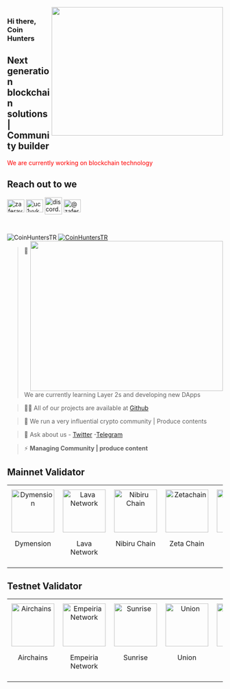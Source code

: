 <img src="https://www.kg-legal.eu/wp-content/uploads/2021/10/blockchain.gif" align="right" width="400" height="300">

### Hi there, Coin Hunters

## Next generation blockchain solutions | Community builder

<font color="red">We are currently working on blockchain technology </font>

## Reach out to we

<a href="https://twitter.com/coinhuntersTR" target="blank"><img align="center" src="https://raw.githubusercontent.com/rahuldkjain/github-profile-readme-generator/master/src/images/icons/Social/twitter.svg" alt="zaferayan" height="30" width="40" /></a>
<a href="https://www.youtube.com/@CoinHuntersTR" target="blank"><img align="center" src="https://raw.githubusercontent.com/rahuldkjain/github-profile-readme-generator/master/src/images/icons/Social/youtube.svg" alt="uc1vykhlufpaoghrwhjikrqg" height="30" width="40" /></a>
<a href="https://discord.gg/TNDcT4UnB7" target="blank"><img align="center" src="https://raw.githubusercontent.com/rahuldkjain/github-profile-readme-generator/master/src/images/icons/Social/discord.svg" alt="discord.gg/ruescommunity" height="40" width="40" /></a>
<a href="https://coinhunterstr.medium.com/" target="blank"><img align="center" src="https://raw.githubusercontent.com/rahuldkjain/github-profile-readme-generator/master/src/images/icons/Social/medium.svg" alt="@zaferayan" height="30" width="40" /></a>


<br />

<p align="left"> <img src="https://komarev.com/ghpvc/?username=CoinHuntersTR&label=Profile%20views&color=0e75b6&style=flat" alt="CoinHuntersTR" /> <a href="https://twitter.com/CoinHuntersTR" target="blank"><img src="https://img.shields.io/twitter/follow/CoinHuntersTR?logo=twitter&style=for-the-badge" alt="CoinHuntersTR" " /></a> 

<img src="https://github-readme-stats.vercel.app/api?username=coinhunterstr&show_icons=true&theme=highcontrast" align="right" width="450" height="350" >

> 🔭 We are currently learning Layer 2s and developing new DApps

> 👨‍💻 All of our projects are available at [Github](https://github.com/CoinHuntersTR)

> 📝 We run a very influential crypto community | Produce contents

> 💬 Ask about us  - [Twitter](https://twitter.com/coinhunters_) -[Telegram](https://t.me/CoinHuntersTR)

> ⚡ **Managing Community | produce content**

## Mainnet Validator

<table style="width: 100%; border-collapse: collapse; table-layout: fixed;">
  <tr>
    <td style="width: 33.33%; text-align: center; padding: 10px; vertical-align: top;">
      <a href="https://wallet.keplr.app/chains/dymension?modal=staking&chain=dymension_1100-1&validator_address=dymvaloper1p87xgcekkkpp783xl5wu48p0dw2p2duru5ul9n&step_id=2" target="_blank">
        <img src="https://coinhunterstr.com/wp-content/uploads/2024/02/dymension.png" alt="Dymension" style="width: 100px; height: 100px; object-fit: contain;">
      </a>
      <p>Dymension</p>
    </td>
    <td style="width: 33.33%; text-align: center; padding: 10px; vertical-align: top;">
      <a href="https://wallet.keplr.app/chains/lava?modal=staking&chain=lava-mainnet-1&validator_address=lava%40valoper1xxezsqtdsmztz9ugutyyjmvma6aukh07fylqhe&step_id=2" target="_blank">
        <img src="https://pbs.twimg.com/profile_images/1628433459977850882/l4oqDz8R_400x400.jpg" alt="Lava Network" style="width: 100px; height: 100px; object-fit: contain;">
      </a>
      <p>Lava Network</p>
    </td>
    <td style="width: 33.33%; text-align: center; padding: 10px; vertical-align: top;">
      <a href="https://app.nibiru.fi/stake" target="_blank">
        <img src="https://pbs.twimg.com/profile_images/1765792149940113411/Z7-0ngUy_400x400.jpg" alt="Nibiru Chain" style="width: 100px; height: 100px; object-fit: contain;">
      </a>
      <p>Nibiru Chain</p>
    </td>
     <td style="width: 33.33%; text-align: center; padding: 10px; vertical-align: top;">
      <a href="https://hub.zetachain.com/staking/zetavaloper1k048rkrpxdnnzknjrja3xdker2xp4jhegrpxks" target="_blank">
        <img src="https://pbs.twimg.com/profile_images/1626225438849929218/h_HtSU1a_400x400.jpg" alt="Zetachain" style="width: 100px; height: 100px; object-fit: contain;">
      </a>
      <p>Zeta Chain</p>
    </td>
     <td style="width: 33.33%; text-align: center; padding: 10px; vertical-align: top;">
      <a href="https://explorer.coinhunterstr.com/Mantra/staking/mantravaloper102nulk7g4ttg9ynmkhjdndtrrlwd7hjuaf0j2d" target="_blank">
        <img src="https://pbs.twimg.com/profile_images/1790339778346618880/ihlLQAMC_400x400.jpg" alt="Mantra" style="width: 100px; height: 100px; object-fit: contain;">
      </a>
      <p>Mantra</p>
    </td>
         <td style="width: 33.33%; text-align: center; padding: 10px; vertical-align: top;">
      <a href="https://staking.avail.tools/#/overview" target="_blank">
        <img src="https://pbs.twimg.com/profile_images/1671126588694609920/THQgYJtf_400x400.png" alt="Avail" style="width: 100px; height: 100px; object-fit: contain;">
      </a>
      <p>Avail</p>
    </td>
         <td style="width: 33.33%; text-align: center; padding: 10px; vertical-align: top;">
      <a href="https://explorer.coinhunterstr.com/blockx/staking/blockxvaloper1rk49eujue99cqsynqd7fgv4rp44rw4dc5tuh26" target="_blank">
        <img src="https://pbs.twimg.com/profile_images/1571914336288776193/HmxJDHvF_400x400.jpg" alt="Blockx" style="width: 100px; height: 100px; object-fit: contain;">
      </a>
      <p>BlockX</p>
    </td>
         <td style="width: 33.33%; text-align: center; padding: 10px; vertical-align: top;">
      <a href="https://explorer.coinhunterstr.com/Crossfi/staking/mxvaloper139nrrmwhvnl2fq8flac67py39plqqg3zl88kuq" target="_blank">
        <img src="https://pbs.twimg.com/profile_images/1719733805483790336/9rtdiMS-_400x400.jpg" alt="CrossFi" style="width: 100px; height: 100px; object-fit: contain;">
      </a>
      <p>CrossFi</p>
    </td>
  </tr>
</table>

## Testnet Validator

<table style="width: 100%; border-collapse: collapse; table-layout: fixed;">
  <tr>
    <td style="width: 33.33%; text-align: center; padding: 10px; vertical-align: top;">
      <a href="https://explorer.coinhunterstr.com/Airchains-Testnet/staking/airvaloper1986du694z9wduhxhtpysxstk8jr0qw0a0nu6a9" target="_blank">
        <img src="https://pbs.twimg.com/profile_images/1689908960726245376/NSEHl_ga_400x400.jpg" alt="Airchains" style="width: 100px; height: 100px; object-fit: contain;">
      </a>
      <p>Airchains</p>
    </td>
    <td style="width: 33.33%; text-align: center; padding: 10px; vertical-align: top;">
      <a href="https://explorer.coinhunterstr.com/Empeiria-Testnet/staking/empevaloper19s20dxtpp2eqmwlgp6drc9ak5h0gyfhc90zzrt" target="_blank">
        <img src="https://pbs.twimg.com/profile_images/1575715887591612419/D2Aw6uNh_400x400.jpg" alt="Empeiria Network" style="width: 100px; height: 100px; object-fit: contain;">
      </a>
      <p>Empeiria Network</p>
    </td>
    <td style="width: 33.33%; text-align: center; padding: 10px; vertical-align: top;">
      <a href="https://explorer.coinhunterstr.com/Sunrise-Testnet/staking/sunrisevaloper13xhjcwatxvjpdsx5lpk7t9wryhxr7wgj49fy0k" target="_blank">
        <img src="https://pbs.twimg.com/profile_images/1829726747958325249/KwdbXpxQ_400x400.jpg" alt="Sunrise" style="width: 100px; height: 100px; object-fit: contain;">
      </a>
      <p>Sunrise</p>
    </td>
     <td style="width: 33.33%; text-align: center; padding: 10px; vertical-align: top;">
      <a href="https://testnet.itrocket.net/union/staking/unionvaloper1zm6e5cxg6srscdy6kev6995l7ds7hxctghrrw4" target="_blank">
        <img src="https://pbs.twimg.com/profile_images/1821610378796634112/zxLnzPaL_400x400.png" alt="Union" style="width: 100px; height: 100px; object-fit: contain;">
      </a>
      <p>Union</p>
    </td>
     <td style="width: 33.33%; text-align: center; padding: 10px; vertical-align: top;">
      <a href="https://explorer.coinhunterstr.com/Warden-Testnet/staking/wardenvaloper1ue88ahxpq2rngnhln8yz23xwclwahe72csmudf" target="_blank">
        <img src="https://pbs.twimg.com/profile_images/1827100976152555520/N-CVNgTL_400x400.jpg" alt="Warden" style="width: 100px; height: 100px; object-fit: contain;">
      </a>
      <p>Warden</p>
    </td>
  </tr>
</table>

